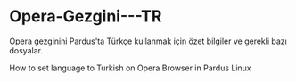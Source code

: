 # Opera-Gezgini---TR
Opera gezginini Pardus'ta Türkçe kullanmak için özet bilgiler ve gerekli bazı dosyalar.

How to set language to Turkish on Opera Browser in Pardus Linux
